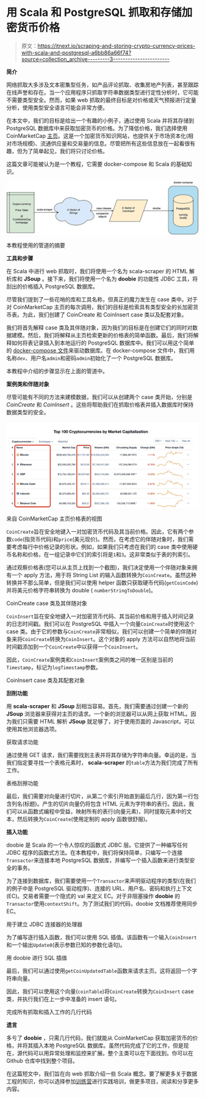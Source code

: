 # 用 Scala 和 PostgreSQL 抓取和存储加密货币价格

> 原文：<https://itnext.io/scraping-and-storing-crypto-currency-prices-with-scala-and-postgresql-a6bb86a66f74?source=collection_archive---------3----------------------->

**简介**

网络抓取大多涉及文本密集型任务，如产品评论抓取、收集房地产列表，甚至跟踪在线声誉和存在。当一个应用程序只抓取字符串数据类型进行定性分析时，它可能不需要类型安全。然而，如果 web 抓取的最终目标是对价格或天气预报进行定量分析，使用类型安全语言可能会非常方便。

在本文中，我们的目标是给出一个有趣的小例子，通过使用 Scala 并将其存储到 PostgreSQL 数据库中来获取加密货币的价格。为了降低价格，我们选择使用 CoinMarketCap [主页](https://coinmarketcap.com/)。这是一个加密货币知识网站，也提供关于市场资本化(相对市场规模)、流通供应量和交易量的信息。尽管把所有这些信息放在一起看很有趣，但为了简单起见，我们将只讨论价格。

这篇文章可能被认为是一个教程，它需要 docker-compose 和 Scala 的基础知识。

![](img/036237078a695a321ffb573372edcf88.png)

本教程使用的管道的摘要

**工具和步骤**

在 Scala 中进行 web 抓取时，我们将使用一个名为 scala-scraper 的 HTML 解析库和 **JSoup** 。接下来，我们将使用一个名为 **doobie** 的功能性 JDBC 工具，将刮出的价格插入 PostgreSQL 数据库。

尽管我们提到了一些花哨的库和工具名称，但真正的魔力发生在 case 类中。对于对 CoinMarketCap 主页的每次调用，我们的目标是检索具有类型安全的长加密货币表。为此，我们创建了 CoinCreate 和 CoinInsert case 类以及配套对象。

我们将首先解释 case 类及其伴随对象，因为我们的目标是在创建它们的同时对数据建模。然后，我们将解释从主页检索更新的价格表的简单函数。最后，我们将解释如何将表记录插入到本地运行的 PostgreSQL 数据库中。我们可以用这个简单的 [docker-compose 文件](https://github.com/nazliander/scrape-insert-postgresql/blob/master/simple-tutorial/docker-compose-setup/docker-compose.yml)来驱动数据库。在 docker-compose 文件中，我们用名称`dev`、用户名`admin`和密码`admin`初始化了一个 PostgreSQL 数据库。

本教程中介绍的步骤显示在上面的管道中。

**案例类和伴随对象**

尽管可能有不同的方法来建模数据，我们可以从创建两个 case 类开始，分别是 *CoinCreate* 和 *CoinInsert* 。这些将帮助我们在抓取价格表并插入数据库时保持数据类型的安全。

![](img/4151cbdf85493276b22e42b5b9b988ea.png)

来自 CoinMarketCap 主页价格表的视图

`CoinCreate`旨在安全地键入一对加密货币代码及其当前价格。因此，它有两个参数`code`(指货币代码)和`price`(美元现价)。然而，在考虑它的伴随对象时，我们需要考虑每行中价格记录的形状。例如，如果我们只考虑在我们的 case 类中使用硬币名称和价格，在一组记录中它们的索引将是`1`和`3`。这非常类似于表的列索引。

通过观察价格表(您可以从主页上找到一个截图)，我们决定使用一个伴随对象来拥有一个 apply 方法，用于将 String List 的输入函数转换为`CoinCreate`。虽然这种转换并不那么简单，但是我们可以使用 helper 函数只获取硬币代码(`getCoinCode`)并将美元价格字符串转换为 double ( `numberStringToDouble`)。

CoinCreate case 类及其伴随对象

`CoinInsert`旨在安全地键入一对加密货币代码、其当前价格和用于插入时间记录的日志时间戳。我们可以在 PostgreSQL 中插入一个向量`CoinCreate`时使用这个 case 类。由于它的参数与`CoinCreate`非常相似，我们可以创建一个简单的伴随对象来将`CoinCreate`转换为`CoinInsert`。这个对象的 apply 方法可以自然地将当前时间戳添加到一个`CoinCreate`中以获得一个`CoinInsert`。

因此，`CoinCreate`案例类和`CoinInsert`案例类之间的唯一区别是当前的`Timestamp`，标记为`logTimestamp`参数。

CoinInsert case 类及其配套对象

**刮削功能**

用 **scala-scraper** 和 **JSoup** 刮相当容易。首先，我们需要通过创建一个新的 **JSoup** 浏览器来获得对主页的请求。一个新的浏览器可以从网上获取 HTML。因为我们只需要 HTML 解析 **JSoup** 就足够了，对于使用页面的 Javascript，可以使用其他浏览器选项。

获取请求功能

通过使用 GET 请求，我们需要找到主表并将其存储为字符串向量。幸运的是，当我们指定要寻找一个表格元素时， **scala-scraper** 的`table`方法为我们完成了所有工作。

表格刮擦功能

最后，我们需要对向量进行切片，从第二个索引开始直到最后几行，因为第一行包含列名(标题)。产生的切片向量仍将包含 HTML 元素为字符串的表行。因此，我们可以从函数式编程中受益，映射所有的表行(向量元素)，同时提取元素中的文本，然后转换为`CoinCreate`(使用定制的 apply 函数很舒服)。

**插入功能**

doobie 是 Scala 的一个令人惊叹的函数式 JDBC 层。它提供了一种编写任何 JDBC 程序的函数式方法。在本教程中，我们将保持简单，只编写一个连接`Transactor`来连接本地 PostgreSQL 数据库，并编写一个插入函数来进行类型安全的事务。

为了连接到数据库，我们需要使用一个`Transactor`来声明驱动程序的类型(在我们的例子中是 PostgreSQL 驱动程序)、连接的 URL、用户名、密码和执行上下文(EC)。交易者需要一个隐式的 val 来定义 EC。对于非阻塞操作 **doobie** 的`Transactor`使用`contextShift`。为了测试我们的代码，doobie 文档推荐使用同步 EC。

用于建立 JDBC 连接器的处理器

为了编写逐行插入函数，我们可以使用 SQL 插值。该函数有一个输入`CoinInsert`和一个输出`Update0`(表示参数已知的参数化语句)。

用 doobie 进行 SQL 插值

最后，我们可以通过使用`getCoinUpdatedTable`函数来请求主页。这将返回一个字符串向量。

因此，我们可以使用这个向量(`coinTable`)将`CoinCreate`转换为`CoinInsert` case 类，并执行我们在上一步中准备的 insert 语句。

完成所有抓取和插入工作的几行代码

**遗言**

多亏了 **doobie** ，只需几行代码，我们就能从 CoinMarketCap 获取加密货币的价格，并将其插入本地 PostgreSQL 数据库。虽然代码完成了它的工作，但是现在，源代码可以用异常处理和监控来扩展。整个主类可以在下面找到。你可以在 Github 仓库中找到整个项目。

在这篇短文中，我们旨在向 web 抓取介绍一些 Scala 概念。要了解更多关于数据工程的知识，你可以选择参加[训练营](https://www.linkit.nl/vacatures/data-engineering/0007529/data-engineering-apprenticeship-starts-feb-1st-2020)进行实践培训，做更多项目，阅读和分享更多内容。